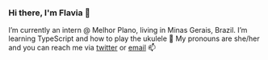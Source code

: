 ### Hi there, I'm Flavia 👋


I’m currently an intern @ Melhor Plano, living in Minas Gerais, Brazil. I’m learning TypeScript and how to play the ukulele 🌱  My pronouns are she/her and you can reach me via <a href="https://twitter.com/tweetsdafla">twitter</a> or <a href="mailto:flavianunesdev@gmail.com">email</a> 📫




